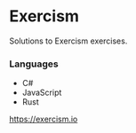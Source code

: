 # Exercism

Solutions to Exercism exercises.

### Languages

 * C#
 * JavaScript
 * Rust

<https://exercism.io>

